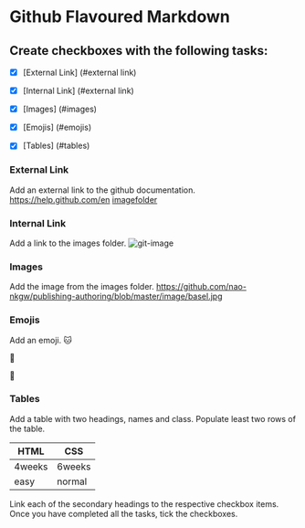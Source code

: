 # Github Flavoured Markdown

## Create checkboxes with the following tasks: 

- [X] [External Link] (#external link)
- [X] [Internal Link] (#external link)
- [X] [Images] (#images)
- [X] [Emojis] (#emojis)
- [X] [Tables] (#tables)


### External Link
Add an external link to the github documentation. https://help.github.com/en
[imagefolder](https://github.com/nao-nkgw/publishing-authoring/blob/master/image)
 
### Internal Link
Add a link to the images folder.
![git-image](/image/basel.jpg)
 
### Images
Add the image from the images folder. 
https://github.com/nao-nkgw/publishing-authoring/blob/master/image/basel.jpg
 
### Emojis
Add an emoji. 
:cat:  
 
:bear:  
 
:rabbit:  
 
 
### Tables
Add a table with two headings, names and class. Populate least two rows of the table.

| HTML | CSS |
|----|----|
| 4weeks | 6weeks |
| easy | normal |

Link each of the secondary headings to the respective checkbox items.
Once you have completed all the tasks, tick the checkboxes.
